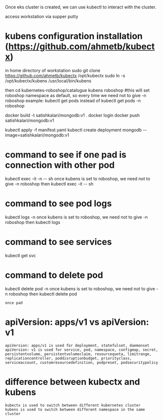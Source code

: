 Once eks cluster is created, we can use kubectl to interact with the cluster. 

access workstation via supper putty

# kubens configuration installation (https://github.com/ahmetb/kubectx)
in home directory of workstation
    sudo git clone https://github.com/ahmetb/kubectx /opt/kubectx
    sudo ln -s /opt/kubectx/kubens /usr/local/bin/kubens

then cd kubernetes-roboshop/catalogue
    kubens roboshop #this will set roboshop namespace as default, so every time we need not to give -n roboshop
    example: kubectl get pods instead of kubectl get pods -n roboshop
 

docker build -t satishkalari/mongodb:v1 .
docker login
docker push satishkalari/mongodb:v1

kubectl apply -f manifest.yaml
kubectl create deployment mongodb --image=satishkalari/mongodb:v1


# command to see if one pad is connection with other pod
kubectl exec -it <pod-name> -n <namespace> -- sh 
    once kubens is set to roboshop, we need not to give -n roboshop
    then kubectl exec -it <pod-name> -- sh

# command to see pod logs
kubectl logs <pod-name> -n <namespace> 
    once kubens is set to roboshop, we need not to give -n roboshop
    then kubectl logs <pod-name>

# command to see services
kubectl get svc

# command to delete pod
kubectl delete pod <pod-name> -n <namespace>
    once kubens is set to roboshop, we need not to give -n roboshop
    then kubectl delete pod <pod-name>

    once pad 



# apiVersion: apps/v1 vs apiVersion: v1
    apiVersion: apps/v1 is used for deployment, statefulset, daemonset
    apiVersion: v1 is used for service, pod, namespace, configmap, secret, persistentvolume, persistentvolumeclaim, resourcequota, limitrange, replicationcontroller, poddisruptionbudget, priorityclass, serviceaccount, customresourcedefinition, podpreset, podsecuritypolicy


# difference between kubectx and kubens
    kubectx is used to switch between different kubernetes cluster
    kubens is used to switch between different namespace in the same cluster
